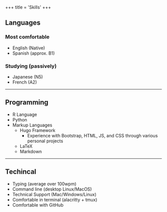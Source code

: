 +++
title = 'Skills'
+++

## Languages
### Most comfortable
- English (Native)
- Spanish (approx. B1)

### Studying (passively)
- Japanese (N5)
- French (A2)

---

## Programming
- R Language
- Python
- Markup Languages
    - Hugo Framework
        - Experience with Bootstrap, HTML, JS, and CSS through various personal projects
    - LaTeX
    - Markdown

---

## Techincal
- Typing (average over 100wpm)
- Command line (desktop Linux/MacOS)
- Technical Support (Mac/Windows/Linux)
- Comfortable in terminal (alacritty + tmux)
- Comfortable with GitHub
